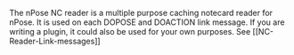 The nPose NC reader is a multiple purpose caching notecard reader for nPose. It is used on each DOPOSE and DOACTION link message. If you are writing a plugin, it could also be used for your own purposes. See [[NC-Reader-Link-messages]]